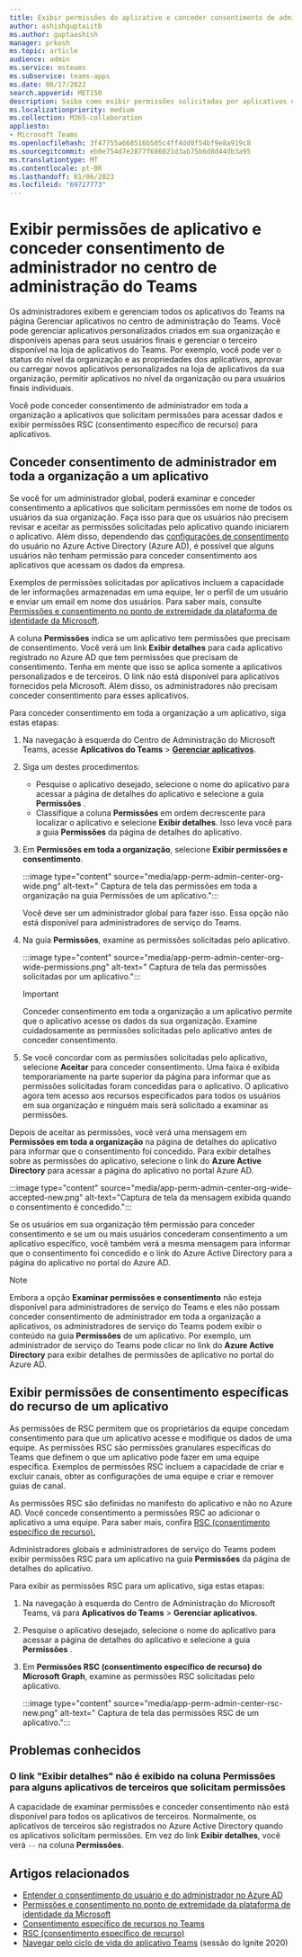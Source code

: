 ```yaml
---
title: Exibir permissões do aplicativo e conceder consentimento de administrador no Centro de administração do Microsoft Teams
author: ashishguptaiitb
ms.author: guptaashish
manager: prkosh
ms.topic: article
audience: admin
ms.service: msteams
ms.subservice: teams-apps
ms.date: 08/17/2022
search.appverid: MET150
description: Saiba como exibir permissões solicitadas por aplicativos e conceder consentimento de administrador a aplicativos na página Gerenciar aplicativos do Centro de administração do Microsoft Teams.
ms.localizationpriority: medium
ms.collection: M365-collaboration
appliesto:
- Microsoft Teams
ms.openlocfilehash: 3f47755a668516b505c4ff4dd0f54bf9e8a919c8
ms.sourcegitcommit: eb0e754d7e2877f686021d3ab75b6d8d44db3a95
ms.translationtype: MT
ms.contentlocale: pt-BR
ms.lasthandoff: 01/06/2023
ms.locfileid: "69727773"
---
```

# <a name="view-app-permissions-and-grant-admin-consent-in-teams-admin-center"></a>Exibir permissões de aplicativo e conceder consentimento de administrador no centro de administração do Teams

Os administradores exibem e gerenciam todos os aplicativos do Teams na página Gerenciar aplicativos no centro de administração do Teams. Você pode gerenciar aplicativos personalizados criados em sua organização e disponíveis apenas para seus usuários finais e gerenciar o terceiro disponível na loja de aplicativos do Teams. Por exemplo, você pode ver o status do nível da organização e as propriedades dos aplicativos, aprovar ou carregar novos aplicativos personalizados na loja de aplicativos da sua organização, permitir aplicativos no nível da organização ou para usuários finais individuais.

Você pode conceder consentimento de administrador em toda a organização a aplicativos que solicitam permissões para acessar dados e exibir permissões RSC (consentimento específico de recurso) para aplicativos.

## <a name="grant-org-wide-admin-consent-to-an-app"></a>Conceder consentimento de administrador em toda a organização a um aplicativo

Se você for um administrador global, poderá examinar e conceder consentimento a aplicativos que solicitam permissões em nome de todos os usuários da sua organização. Faça isso para que os usuários não precisem revisar e aceitar as permissões solicitadas pelo aplicativo quando iniciarem o aplicativo. Além disso, dependendo das [configurações de consentimento](/azure/active-directory/manage-apps/configure-user-consent) do usuário no Azure Active Directory (Azure AD), é possível que alguns usuários não tenham permissão para conceder consentimento aos aplicativos que acessam os dados da empresa.

Exemplos de permissões solicitadas por aplicativos incluem a capacidade de ler informações armazenadas em uma equipe, ler o perfil de um usuário e enviar um email em nome dos usuários. Para saber mais, consulte [Permissões e consentimento no ponto de extremidade da plataforma de identidade da Microsoft](/azure/active-directory/develop/v2-permissions-and-consent).

A coluna **Permissões** indica se um aplicativo tem permissões que precisam de consentimento. Você verá um link **Exibir detalhes** para cada aplicativo registrado no Azure AD que tem permissões que precisam de consentimento. Tenha em mente que isso se aplica somente a aplicativos personalizados e de terceiros. O link não está disponível para aplicativos fornecidos pela Microsoft. Além disso, os administradores não precisam conceder consentimento para esses aplicativos.

Para conceder consentimento em toda a organização a um aplicativo, siga estas etapas:

1. Na navegação à esquerda do Centro de Administração do Microsoft Teams, acesse **Aplicativos do Teams** > **[Gerenciar aplicativos](https://admin.teams.microsoft.com/policies/manage-apps)**.

1. Siga um destes procedimentos:
    * Pesquise o aplicativo desejado, selecione o nome do aplicativo para acessar a página de detalhes do aplicativo e selecione a guia **Permissões** .
    * Classifique a coluna **Permissões** em ordem decrescente para localizar o aplicativo e selecione **Exibir detalhes**. Isso leva você para a guia **Permissões** da página de detalhes do aplicativo.

1. Em **Permissões em toda a organização**, selecione **Exibir permissões e consentimento**.

    :::image type="content" source="media/app-perm-admin-center-org-wide.png" alt-text=" Captura de tela das permissões em toda a organização na guia Permissões de um aplicativo.":::

    Você deve ser um administrador global para fazer isso. Essa opção não está disponível para administradores de serviço do Teams.

1. Na guia **Permissões**, examine as permissões solicitadas pelo aplicativo.

    :::image type="content" source="media/app-perm-admin-center-org-wide-permissions.png" alt-text=" Captura de tela das permissões solicitadas por um aplicativo.":::

    > [!IMPORTANT]
    > Conceder consentimento em toda a organização a um aplicativo permite que o aplicativo acesse os dados da sua organização. Examine cuidadosamente as permissões solicitadas pelo aplicativo antes de conceder consentimento.

1. Se você concordar com as permissões solicitadas pelo aplicativo, selecione **Aceitar** para conceder consentimento. Uma faixa é exibida temporariamente na parte superior da página para informar que as permissões solicitadas foram concedidas para o aplicativo. O aplicativo agora tem acesso aos recursos especificados para todos os usuários em sua organização e ninguém mais será solicitado a examinar as permissões.

Depois de aceitar as permissões, você verá uma mensagem em **Permissões em toda a organização** na página de detalhes do aplicativo para informar que o consentimento foi concedido. Para exibir detalhes sobre as permissões do aplicativo, selecione o link do **Azure Active Directory** para acessar a página do aplicativo no portal Azure AD.

:::image type="content" source="media/app-perm-admin-center-org-wide-accepted-new.png" alt-text="Captura de tela da mensagem exibida quando o consentimento é concedido.":::

Se os usuários em sua organização têm permissão para conceder consentimento e se um ou mais usuários concederam consentimento a um aplicativo específico, você também verá a mesma mensagem para informar que o consentimento foi concedido e o link do Azure Active Directory para a página do aplicativo no portal do Azure AD.

> [!NOTE]
> Embora a opção **Examinar permissões e consentimento** não esteja disponível para administradores de serviço do Teams e eles não possam conceder consentimento de administrador em toda a organização a aplicativos, os administradores de serviço do Teams podem exibir o conteúdo na guia **Permissões** de um aplicativo. Por exemplo, um administrador de serviço do Teams pode clicar no link do **Azure Active Directory** para exibir detalhes de permissões de aplicativo no portal do Azure AD.

## <a name="view-resource-specific-consent-permissions-of-an-app"></a>Exibir permissões de consentimento específicas do recurso de um aplicativo

As permissões de RSC permitem que os proprietários da equipe concedam consentimento para que um aplicativo acesse e modifique os dados de uma equipe. As permissões RSC são permissões granulares específicas do Teams que definem o que um aplicativo pode fazer em uma equipe específica. Exemplos de permissões RSC incluem a capacidade de criar e excluir canais, obter as configurações de uma equipe e criar e remover guias de canal.

As permissões RSC são definidas no manifesto do aplicativo e não no Azure AD. Você concede consentimento a permissões RSC ao adicionar o aplicativo a uma equipe. Para saber mais, confira [RSC (consentimento específico de recurso).](/microsoftteams/platform/graph-api/rsc/resource-specific-consent)

Administradores globais e administradores de serviço do Teams podem exibir permissões RSC para um aplicativo na guia **Permissões** da página de detalhes do aplicativo.

Para exibir as permissões RSC para um aplicativo, siga estas etapas:

1. Na navegação à esquerda do Centro de Administração do Microsoft Teams, vá para **Aplicativos do Teams** > **Gerenciar aplicativos**.
1. Pesquise o aplicativo desejado, selecione o nome do aplicativo para acessar a página de detalhes do aplicativo e selecione a guia **Permissões** .
1. Em **Permissões RSC (consentimento específico de recurso) do Microsoft Graph**, examine as permissões RSC solicitadas pelo aplicativo.

    :::image type="content" source="media/app-perm-admin-center-rsc-new.png" alt-text=" Captura de tela das permissões RSC de um aplicativo.":::

## <a name="known-issues"></a>Problemas conhecidos

### <a name="the-view-details-link-isnt-displayed-in-the-permissions-column-for-some-third-party-apps-that-request-permissions"></a>O link "Exibir detalhes" não é exibido na coluna Permissões para alguns aplicativos de terceiros que solicitam permissões

A capacidade de examinar permissões e conceder consentimento não está disponível para todos os aplicativos de terceiros. Normalmente, os aplicativos de terceiros são registrados no Azure Active Directory quando os aplicativos solicitam permissões. Em vez do link **Exibir detalhes**, você verá `--` na coluna **Permissões**.

## <a name="related-articles"></a>Artigos relacionados

* [Entender o consentimento do usuário e do administrador no Azure AD](/azure/active-directory/manage-apps/user-admin-consent-overview)
* [Permissões e consentimento no ponto de extremidade da plataforma de identidade da Microsoft](/azure/active-directory/develop/v2-permissions-and-consent)
* [Consentimento específico de recursos no Teams](resource-specific-consent.md)
* [RSC (consentimento específico de recurso)](/microsoftteams/platform/graph-api/rsc/resource-specific-consent)
* [Navegar pelo ciclo de vida do aplicativo Teams](https://aka.ms/PR132) (sessão do Ignite 2020)
